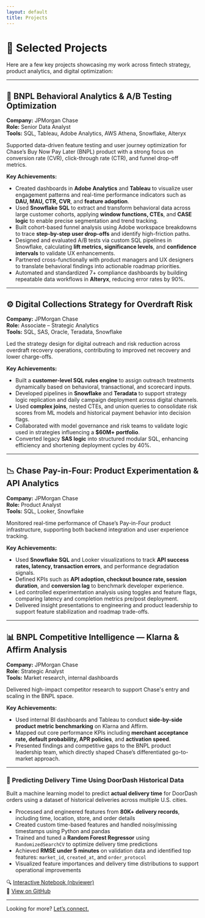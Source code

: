 ```yaml
---
layout: default
title: Projects
---
```


# 📂 Selected Projects

Here are a few key projects showcasing my work across fintech strategy, product analytics, and digital optimization:

---

## 🧠 BNPL Behavioral Analytics & A/B Testing Optimization  
**Company:** JPMorgan Chase  
**Role:** Senior Data Analyst  
**Tools:** SQL, Tableau, Adobe Analytics, AWS Athena, Snowflake, Alteryx  

Supported data-driven feature testing and user journey optimization for Chase’s Buy Now Pay Later (BNPL) product with a strong focus on conversion rate (CVR), click-through rate (CTR), and funnel drop-off metrics.

**Key Achievements:**
- Created dashboards in **Adobe Analytics** and **Tableau** to visualize user engagement patterns and real-time performance indicators such as **DAU, MAU, CTR, CVR**, and **feature adoption**.
- Used **Snowflake SQL** to extract and transform behavioral data across large customer cohorts, applying **window functions, CTEs**, and **CASE logic** to enable precise segmentation and trend tracking.
- Built cohort-based funnel analysis using Adobe workspace breakdowns to trace **step-by-step user drop-offs** and identify high-friction paths.
- Designed and evaluated A/B tests via custom SQL pipelines in Snowflake, calculating **lift metrics, significance levels**, and **confidence intervals** to validate UX enhancements.
- Partnered cross-functionally with product managers and UX designers to translate behavioral findings into actionable roadmap priorities.
- Automated and standardized 7+ compliance dashboards by building repeatable data workflows in **Alteryx**, reducing error rates by 90%.

---

## ⚙️ Digital Collections Strategy for Overdraft Risk  
**Company:** JPMorgan Chase  
**Role:** Associate – Strategic Analytics  
**Tools:** SQL, SAS, Oracle, Teradata, Snowflake  

Led the strategy design for digital outreach and risk reduction across overdraft recovery operations, contributing to improved net recovery and lower charge-offs.

**Key Achievements:**
- Built a **customer-level SQL rules engine** to assign outreach treatments dynamically based on behavioral, transactional, and scorecard inputs.
- Developed pipelines in **Snowflake** and **Teradata** to support strategy logic replication and daily campaign deployment across digital channels.
- Used **complex joins**, nested CTEs, and union queries to consolidate risk scores from ML models and historical payment behavior into decision flags.
- Collaborated with model governance and risk teams to validate logic used in strategies influencing a **$60M+ portfolio**.
- Converted legacy **SAS logic** into structured modular SQL, enhancing efficiency and shortening deployment cycles by 40%.

---

## 📉 Chase Pay-in-Four: Product Experimentation & API Analytics  
**Company:** JPMorgan Chase  
**Role:** Product Analyst  
**Tools:** SQL, Looker, Snowflake  

Monitored real-time performance of Chase’s Pay-in-Four product infrastructure, supporting both backend integration and user experience tracking.

**Key Achievements:**
- Used **Snowflake SQL** and Looker visualizations to track **API success rates, latency, transaction errors**, and performance degradation signals.
- Defined KPIs such as **API adoption, checkout bounce rate, session duration**, and **conversion lag** to benchmark developer experience.
- Led controlled experimentation analysis using toggles and feature flags, comparing latency and completion metrics pre/post deployment.
- Delivered insight presentations to engineering and product leadership to support feature stabilization and roadmap trade-offs.

---

## 📊 BNPL Competitive Intelligence — Klarna & Affirm Analysis  
**Company:** JPMorgan Chase  
**Role:** Strategic Analyst  
**Tools:** Market research, internal dashboards  

Delivered high-impact competitor research to support Chase's entry and scaling in the BNPL space.

**Key Achievements:**
- Used internal BI dashboards and Tableau to conduct **side-by-side product metric benchmarking** on Klarna and Affirm.
- Mapped out core performance KPIs including **merchant acceptance rate, default probability, APR policies**, and **activation speed**.
- Presented findings and competitive gaps to the BNPL product leadership team, which directly shaped Chase’s differentiated go-to-market approach.

---
### 🛵 Predicting Delivery Time Using DoorDash Historical Data

Built a machine learning model to predict **actual delivery time** for DoorDash orders using a dataset of historical deliveries across multiple U.S. cities.

- Processed and engineered features from **80K+ delivery records**, including time, location, store, and order details
- Created custom time-based features and handled noisy/missing timestamps using Python and pandas
- Trained and tuned a **Random Forest Regressor** using `RandomizedSearchCV` to optimize delivery time predictions
- Achieved **RMSE under 5 minutes** on validation data and identified top features: `market_id`, `created_at`, and `order_protocol`
- Visualized feature importances and delivery time distributions to support operational improvements

🔍 [Interactive Notebook (nbviewer)](https://nbviewer.org/github/RaisyXu/jupyter-notebooks/blob/main/doordash_delivery_time.ipynb)  
📂 [View on GitHub](https://github.com/raisyxu/jupyter-notebooks/blob/main/doordash_delivery_time.ipynb)

---
Looking for more? [Let’s connect.](mailto:raisy_xu@outlook.com)

